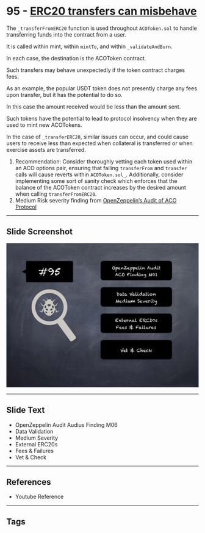 
# 95 - [ERC20 transfers can misbehave](./ERC20%20transfers%20can%20misbehave.md)

The `_transferFromERC20` function is used throughout `ACOToken.sol` to handle transferring funds into the contract from a user. 

It is called within mint, within `mintTo`, and within `_validateAndBurn`. 

In each case, the destination is the ACOToken contract. 

Such transfers may behave unexpectedly if the token contract charges fees. 

As an example, the popular USDT token does not presently charge any fees upon transfer, but it has the potential to do so. 

In this case the amount received would be less than the amount sent. 

Such tokens have the potential to lead to protocol insolvency when they are used to mint new ACOTokens. 

In the case of `_transferERC20`, similar issues can occur, and could cause users to receive less than expected when collateral is transferred or when exercise assets are transferred.

1. Recommendation: Consider thoroughly vetting each token used within an ACO options pair, ensuring that failing `transferFrom` and `transfer` calls will cause reverts within `ACOToken.sol_`. Additionally, consider implementing some sort of sanity check which enforces that the balance of the ACOToken contract increases by the desired amount when calling `transferFromERC20`. 
2. Medium Risk severity finding from [OpenZeppelin’s Audit of ACO Protocol](https://blog.openzeppelin.com/aco-protocol-audit/)
___
## Slide Screenshot
![095.png](../../images/7.%20Audit%20Findings%20101/095.png)
___
## Slide Text
- OpenZeppelin Audit Audius Finding M06
- Data Validation
- Medium Severity
- External ERC20s
- Fees & Failures
- Vet & Check
___
## References
- Youtube Reference
___
## Tags
